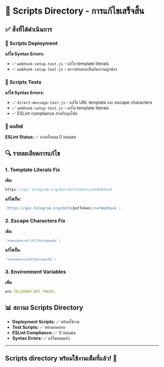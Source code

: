 # 🔧 Scripts Directory - การแก้ไขเสร็จสิ้น

## ✅ สิ่งที่ได้ดำเนินการ

### 📂 Scripts Deployment

**แก้ไข Syntax Errors:**

- ✅ `webhook-setup-test.js` - แก้ไข template literals
- ✅ `webhook-setup-tool.js` - ตรวจสอบและยืนยันความถูกต้อง

### 📂 Scripts Tests

**แก้ไข Syntax Errors:**

- ✅ `direct-message-test.js` - แก้ไข URL template และ escape characters
- ✅ `webhook-setup-test.js` - แก้ไข template literals
- ✅ ESLint compliance สำหรับทุกไฟล์

### 🎯 ผลลัพธ์

**ESLint Status:** ✅ ผ่านทั้งหมด 0 issues

## 🔍 รายละเอียดการแก้ไข

### 1. Template Literals Fix

**เดิม:**

```javascript
https://api.telegram.org/bot+botToken+/setWebhook
```

**แก้ไขเป็น:**

```javascript
`https://api.telegram.org/bot${botToken}/setWebhook`;
```

### 2. Escape Characters Fix

**เดิม:**

```javascript
'ทดสอบข้อความ\\n\\nหากคุณเห็น';
```

**แก้ไขเป็น:**

```javascript
'ทดสอบข้อความ\n\nหากคุณเห็น';
```

### 3. Environment Variables

**เพิ่ม:**

```javascript
env.TELEGRAM_BOT_TOKEN;
```

## 📊 สถานะ Scripts Directory

- **Deployment Scripts:** ✅ พร้อมใช้งาน
- **Test Scripts:** ✅ พร้อมทดสอบ
- **ESLint Compliance:** ✅ 0 issues
- **Syntax Errors:** ✅ แก้ไขหมดแล้ว

---

## Scripts directory พร้อมใช้งานเต็มที่แล้ว! 🎉
